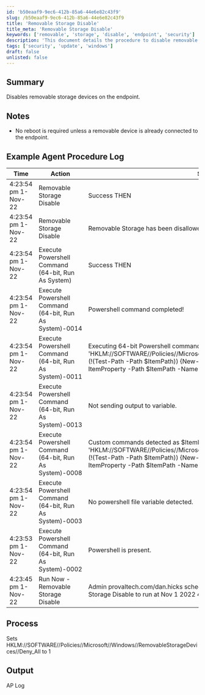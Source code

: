 ```yaml
---
id: 'b50eaaf9-9ec6-412b-85a6-44e6e82c43f9'
slug: /b50eaaf9-9ec6-412b-85a6-44e6e82c43f9
title: 'Removable Storage Disable'
title_meta: 'Removable Storage Disable'
keywords: ['removable', 'storage', 'disable', 'endpoint', 'security']
description: 'This document details the procedure to disable removable storage devices on endpoints, ensuring enhanced security by preventing unauthorized access to removable media. It includes notes on reboot requirements, example agent procedure logs, and the registry modifications necessary for implementation.'
tags: ['security', 'update', 'windows']
draft: false
unlisted: false
---
```


## Summary

Disables removable storage devices on the endpoint.

## Notes

- No reboot is required unless a removable device is already connected to the endpoint.

## Example Agent Procedure Log

| Time                     | Action                                        | Status                                    | User                         |
|--------------------------|-----------------------------------------------|-------------------------------------------|------------------------------|
| 4:23:54 pm 1-Nov-22     | Removable Storage Disable                     | Success THEN                             | provaltech.com/dan.hicks     |
| 4:23:54 pm 1-Nov-22     | Removable Storage Disable                     | Removable Storage has been disallowed on this endpoint. | provaltech.com/dan.hicks     |
| 4:23:54 pm 1-Nov-22     | Execute Powershell Command (64-bit, Run As System) | Success THEN                             | provaltech.com/dan.hicks     |
| 4:23:54 pm 1-Nov-22     | Execute Powershell Command (64-bit, Run As System)-0014 | Powershell command completed!            | provaltech.com/dan.hicks     |
| 4:23:54 pm 1-Nov-22     | Execute Powershell Command (64-bit, Run As System)-0011 | Executing 64-bit Powershell command as System: "" -command "$ItemPath = 'HKLM://SOFTWARE//Policies//Microsoft//Windows//RemovableStorageDevices';if (!(Test-Path -Path $ItemPath)) \{New-Item -Path $ItemPath -Force};Set-ItemProperty -Path $ItemPath -Name 'Deny_All' -Value 1 -Force" "" | provaltech.com/dan.hicks     |
| 4:23:54 pm 1-Nov-22     | Execute Powershell Command (64-bit, Run As System)-0013 | Not sending output to variable.          | provaltech.com/dan.hicks     |
| 4:23:54 pm 1-Nov-22     | Execute Powershell Command (64-bit, Run As System)-0008 | Custom commands detected as $ItemPath = 'HKLM://SOFTWARE//Policies//Microsoft//Windows//RemovableStorageDevices';if (!(Test-Path -Path $ItemPath)) \{New-Item -Path $ItemPath -Force};Set-ItemProperty -Path $ItemPath -Name 'Deny_All' -Value 1 -Force | provaltech.com/dan.hicks     |
| 4:23:54 pm 1-Nov-22     | Execute Powershell Command (64-bit, Run As System)-0003 | No powershell file variable detected.    | provaltech.com/dan.hicks     |
| 4:23:53 pm 1-Nov-22     | Execute Powershell Command (64-bit, Run As System)-0002 | Powershell is present.                   | provaltech.com/dan.hicks     |
| 4:23:45 pm 1-Nov-22     | Run Now - Removable Storage Disable          | Admin provaltech.com/dan.hicks scheduled procedure Run Now - Removable Storage Disable to run at Nov 1 2022 4:23 PM | provaltech.com/dan.hicks     |

## Process

Sets HKLM://SOFTWARE//Policies//Microsoft//Windows//RemovableStorageDevices//Deny_All to 1

## Output

AP Log

